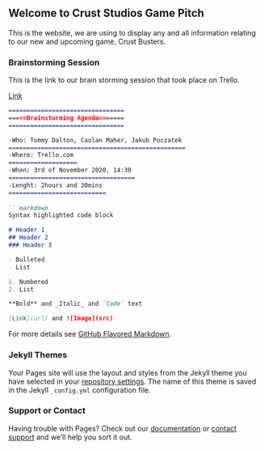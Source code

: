 ## Welcome to Crust Studios Game Pitch

This is the website, we are using to display any and all information relating to our new and upcoming game, Crust Busters.

### Brainstorming Session

This is the link to our brain storming session that took place on Trello. 

[Link](https://trello.com/b/SqLeDgHZ/game-dev-brainstorm)

```markdown
================================
=====Brainstorming Agenda=======
================================

-Who: Tommy Dalton, Caolan Maher, Jakub Poczatek
=================================================
-Where: Trello.com
===================
-When: 3rd of November 2020, 14:30
===================================
-Lenght: 2hours and 30mins
===========================
 
```markdown
Syntax highlighted code block

# Header 1
## Header 2
### Header 3

- Bulleted
- List

1. Numbered
2. List

**Bold** and _Italic_ and `Code` text

[Link](url) and ![Image](src)
```

For more details see [GitHub Flavored Markdown](https://guides.github.com/features/mastering-markdown/).

### Jekyll Themes

Your Pages site will use the layout and styles from the Jekyll theme you have selected in your [repository settings](https://github.com/tommyd450/Crust-Studios-Pitch/settings). The name of this theme is saved in the Jekyll `_config.yml` configuration file.

### Support or Contact

Having trouble with Pages? Check out our [documentation](https://docs.github.com/categories/github-pages-basics/) or [contact support](https://github.com/contact) and we’ll help you sort it out.
